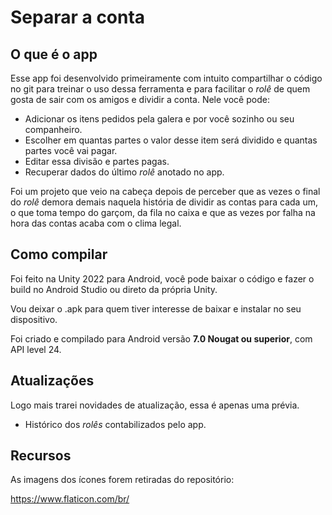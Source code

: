 # Separar a conta

## O que é o app

Esse app foi desenvolvido primeiramente com intuito compartilhar o código no git para treinar o uso dessa ferramenta e para facilitar o *rolê* de quem gosta de sair com os amigos e dividir a conta. Nele você pode:

- Adicionar os itens pedidos pela galera e por você sozinho ou seu companheiro.
- Escolher em quantas partes o valor desse item será dividido e quantas partes você vai pagar.
- Editar essa divisão e partes pagas.
- Recuperar dados do último *rolê* anotado no app.

Foi um projeto que veio na cabeça depois de perceber que as vezes o final do *rolê* demora demais naquela história de dividir as contas para cada um, o que toma tempo do garçom, da fila no caixa  e que as vezes por falha na hora das contas acaba com o clima legal.

## Como compilar

Foi feito na Unity 2022 para Android, você pode baixar o código e fazer o build no Android Studio ou direto da própria Unity.

Vou deixar o .apk para quem tiver interesse de baixar e instalar no seu dispositivo.

Foi criado e compilado para Android versão **7.0 Nougat ou superior**, com API level 24.

## Atualizações

Logo mais trarei novidades de atualização, essa é apenas uma prévia.

- Histórico dos *rolês* contabilizados pelo app.

## Recursos

As imagens dos ícones forem retiradas do repositório:

https://www.flaticon.com/br/




